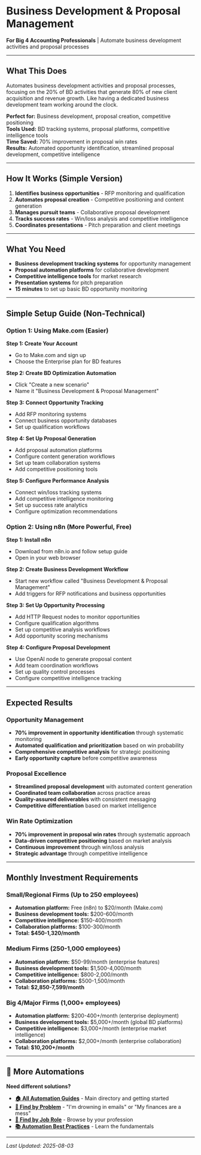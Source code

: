 # Business Development & Proposal Management

**For Big 4 Accounting Professionals** | Automate business development activities and proposal processes

---

## What This Does

Automates business development activities and proposal processes, focusing on the 20% of BD activities that generate 80% of new client acquisition and revenue growth. Like having a dedicated business development team working around the clock.

**Perfect for:** Business development, proposal creation, competitive positioning  
**Tools Used:** BD tracking systems, proposal platforms, competitive intelligence tools  
**Time Saved:** 70% improvement in proposal win rates  
**Results:** Automated opportunity identification, streamlined proposal development, competitive intelligence

---

## How It Works (Simple Version)

1. **Identifies business opportunities** - RFP monitoring and qualification
2. **Automates proposal creation** - Competitive positioning and content generation
3. **Manages pursuit teams** - Collaborative proposal development
4. **Tracks success rates** - Win/loss analysis and competitive intelligence
5. **Coordinates presentations** - Pitch preparation and client meetings

---

## What You Need

- **Business development tracking systems** for opportunity management
- **Proposal automation platforms** for collaborative development
- **Competitive intelligence tools** for market research
- **Presentation systems** for pitch preparation
- **15 minutes** to set up basic BD opportunity monitoring

---

## Simple Setup Guide (Non-Technical)

### Option 1: Using Make.com (Easier)

**Step 1: Create Your Account**
- Go to Make.com and sign up
- Choose the Enterprise plan for BD features

**Step 2: Create BD Optimization Automation**
- Click "Create a new scenario"
- Name it "Business Development & Proposal Management"

**Step 3: Connect Opportunity Tracking**
- Add RFP monitoring systems
- Connect business opportunity databases
- Set up qualification workflows

**Step 4: Set Up Proposal Generation**
- Add proposal automation platforms
- Configure content generation workflows
- Set up team collaboration systems
- Add competitive positioning tools

**Step 5: Configure Performance Analysis**
- Connect win/loss tracking systems
- Add competitive intelligence monitoring
- Set up success rate analytics
- Configure optimization recommendations

### Option 2: Using n8n (More Powerful, Free)

**Step 1: Install n8n**
- Download from n8n.io and follow setup guide
- Open in your web browser

**Step 2: Create Business Development Workflow**
- Start new workflow called "Business Development & Proposal Management"
- Add triggers for RFP notifications and business opportunities

**Step 3: Set Up Opportunity Processing**
- Add HTTP Request nodes to monitor opportunities
- Configure qualification algorithms
- Set up competitive analysis workflows
- Add opportunity scoring mechanisms

**Step 4: Configure Proposal Development**
- Use OpenAI node to generate proposal content
- Add team coordination workflows
- Set up quality control processes
- Configure competitive intelligence tracking

---

## Expected Results

### Opportunity Management
- **70% improvement in opportunity identification** through systematic monitoring
- **Automated qualification and prioritization** based on win probability
- **Comprehensive competitive analysis** for strategic positioning
- **Early opportunity capture** before competitive awareness

### Proposal Excellence
- **Streamlined proposal development** with automated content generation
- **Coordinated team collaboration** across practice areas
- **Quality-assured deliverables** with consistent messaging
- **Competitive differentiation** based on market intelligence

### Win Rate Optimization
- **70% improvement in proposal win rates** through systematic approach
- **Data-driven competitive positioning** based on market analysis
- **Continuous improvement** through win/loss analysis
- **Strategic advantage** through competitive intelligence

---

## Monthly Investment Requirements

### Small/Regional Firms (Up to 250 employees)
- **Automation platform:** Free (n8n) to $20/month (Make.com)
- **Business development tools:** $200-600/month
- **Competitive intelligence:** $150-400/month
- **Collaboration platforms:** $100-300/month
- **Total: $450-1,320/month**

### Medium Firms (250-1,000 employees)
- **Automation platform:** $50-99/month (enterprise features)
- **Business development tools:** $1,500-4,000/month
- **Competitive intelligence:** $800-2,000/month
- **Collaboration platforms:** $500-1,500/month
- **Total: $2,850-7,599/month**

### Big 4/Major Firms (1,000+ employees)
- **Automation platform:** $200-400+/month (enterprise deployment)
- **Business development tools:** $5,000+/month (global BD platforms)
- **Competitive intelligence:** $3,000+/month (enterprise market intelligence)
- **Collaboration platforms:** $2,000+/month (enterprise collaboration)
- **Total: $10,200+/month**

---

## 🔗 More Automations

**Need different solutions?**
- **[🏠 All Automation Guides](../AI%20Automations%20Guide.md)** - Main directory and getting started
- **[🎯 Find by Problem](../Automation%20Workflows%20by%20Problem.md)** - "I'm drowning in emails" or "My finances are a mess"
- **[👔 Find by Job Role](../Automation%20Workflows%20by%20Job%20Role.md)** - Browse by your profession
- **[📚 Automation Best Practices](../Automation%20Best%20Practices.md)** - Learn the fundamentals

---

*Last Updated: 2025-08-03*